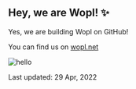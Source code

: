 ## Hey, we are Wopl! ✨

Yes, we are building Wopl on GitHub!

You can find us on [wopl.net](https://wopl.net)

![hello](https://media0.giphy.com/media/3ogwFGEHrVxusDbDjO/giphy.gif)

Last updated: 29 Apr, 2022
